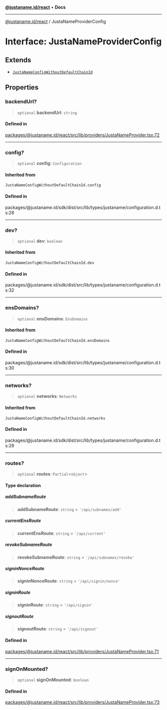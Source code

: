 [**@justaname.id/react**](../README.md) • **Docs**

***

[@justaname.id/react](../globals.md) / JustaNameProviderConfig

# Interface: JustaNameProviderConfig

## Extends

- [`JustaNameConfigWithoutDefaultChainId`](../type-aliases/JustaNameConfigWithoutDefaultChainId.md)

## Properties

### backendUrl?

> `optional` **backendUrl**: `string`

#### Defined in

[packages/@justaname.id/react/src/lib/providers/JustaNameProvider.tsx:72](https://github.com/JustaName-id/JustaName-sdk/blob/dc845c10af242e3ca87d95ef392516ac0bfa8b95/packages/@justaname.id/react/src/lib/providers/JustaNameProvider.tsx#L72)

***

### config?

> `optional` **config**: `Configuration`

#### Inherited from

`JustaNameConfigWithoutDefaultChainId.config`

#### Defined in

packages/@justaname.id/sdk/dist/src/lib/types/justaname/configuration.d.ts:28

***

### dev?

> `optional` **dev**: `boolean`

#### Inherited from

`JustaNameConfigWithoutDefaultChainId.dev`

#### Defined in

packages/@justaname.id/sdk/dist/src/lib/types/justaname/configuration.d.ts:32

***

### ensDomains?

> `optional` **ensDomains**: `EnsDomains`

#### Inherited from

`JustaNameConfigWithoutDefaultChainId.ensDomains`

#### Defined in

packages/@justaname.id/sdk/dist/src/lib/types/justaname/configuration.d.ts:30

***

### networks?

> `optional` **networks**: `Networks`

#### Inherited from

`JustaNameConfigWithoutDefaultChainId.networks`

#### Defined in

packages/@justaname.id/sdk/dist/src/lib/types/justaname/configuration.d.ts:29

***

### routes?

> `optional` **routes**: `Partial`\<`object`\>

#### Type declaration

##### addSubnameRoute

> **addSubnameRoute**: `string` = `'/api/subnames/add'`

##### currentEnsRoute

> **currentEnsRoute**: `string` = `'/api/current'`

##### revokeSubnameRoute

> **revokeSubnameRoute**: `string` = `'/api/subnames/revoke'`

##### signinNonceRoute

> **signinNonceRoute**: `string` = `'/api/signin/nonce'`

##### signinRoute

> **signinRoute**: `string` = `'/api/signin'`

##### signoutRoute

> **signoutRoute**: `string` = `'/api/signout'`

#### Defined in

[packages/@justaname.id/react/src/lib/providers/JustaNameProvider.tsx:71](https://github.com/JustaName-id/JustaName-sdk/blob/dc845c10af242e3ca87d95ef392516ac0bfa8b95/packages/@justaname.id/react/src/lib/providers/JustaNameProvider.tsx#L71)

***

### signOnMounted?

> `optional` **signOnMounted**: `boolean`

#### Defined in

[packages/@justaname.id/react/src/lib/providers/JustaNameProvider.tsx:73](https://github.com/JustaName-id/JustaName-sdk/blob/dc845c10af242e3ca87d95ef392516ac0bfa8b95/packages/@justaname.id/react/src/lib/providers/JustaNameProvider.tsx#L73)

